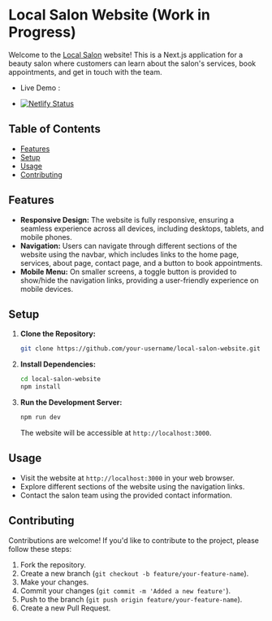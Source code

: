 # Local Salon Website (Work in Progress)

Welcome to the [Local Salon](https://localsalon.netlify.app/) website! This is a Next.js application for a beauty salon where customers can learn about the salon's services, book appointments, and get in touch with the team.

- Live Demo :

- [![Netlify Status](https://api.netlify.com/api/v1/badges/7d5c1afc-8c9e-4a23-a7e3-be134f0a8ca2/deploy-status)](https://localsalon.netlify.app/)

## Table of Contents
- [Features](#features)
- [Setup](#setup)
- [Usage](#usage)
- [Contributing](#contributing)

## Features

- **Responsive Design:** The website is fully responsive, ensuring a seamless experience across all devices, including desktops, tablets, and mobile phones.
- **Navigation:** Users can navigate through different sections of the website using the navbar, which includes links to the home page, services, about page, contact page, and a button to book appointments.
- **Mobile Menu:** On smaller screens, a toggle button is provided to show/hide the navigation links, providing a user-friendly experience on mobile devices.

## Setup

1. **Clone the Repository:**
   ```bash
   git clone https://github.com/your-username/local-salon-website.git
   ```
   
2. **Install Dependencies:**
   ```bash
   cd local-salon-website
   npm install
   ```

3. **Run the Development Server:**
   ```bash
   npm run dev
   ```
   The website will be accessible at `http://localhost:3000`.

## Usage

- Visit the website at `http://localhost:3000` in your web browser.
- Explore different sections of the website using the navigation links.
- Contact the salon team using the provided contact information.

## Contributing

Contributions are welcome! If you'd like to contribute to the project, please follow these steps:

1. Fork the repository.
2. Create a new branch (`git checkout -b feature/your-feature-name`).
3. Make your changes.
4. Commit your changes (`git commit -m 'Added a new feature'`).
5. Push to the branch (`git push origin feature/your-feature-name`).
6. Create a new Pull Request.


